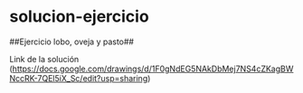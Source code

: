# solucion-ejercicio
##Ejercicio lobo, oveja y pasto##

Link de la solución (https://docs.google.com/drawings/d/1F0gNdEG5NAkDbMej7NS4cZKagBWNccRK-7QEl5iX_Sc/edit?usp=sharing)

